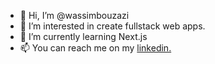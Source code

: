 - 👋 Hi, I’m @wassimbouzazi
- 👀 I’m interested in create fullstack web apps.
- 🌱 I’m currently learning Next.js
- 📫 You can reach me on my <a href="https://www.linkedin.com/in/wessim-bouzezi-8534aa143/">linkedin.</a>
